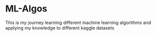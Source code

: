 # ML-Algos
This is my journey learning different machine learning algorithms and applying my knowledge to different kaggle datasets
